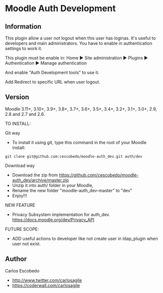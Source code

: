 Moodle Auth Development
===============

Information
-----------

This plugin allow a user not logout when this user has loginas.
It's useful to developers and main administrators.
You have to enable in authentication settings to work it.

This plugin must be enable in:
    Home  ▶ Site administration ▶ Plugins  ▶ Authentication  ▶ Manage authentication

And enable "Auth Development tools"  to use it.

Add Redirect to specific URL when user logout.

Version
-------
Moodle 3.11+, 3.10+, 3.9+, 3.8+, 3.7+, 3.6+, 3.5+, 3.4+, 3.2+, 3.1+, 3.0+, 2.9, 2.8 and 2.7 and 2.6.

TO INSTALL:

Git way
- To install it using git, type this command in the root of your Moodle install:
```
git clone git@github.com:cescobedo/moodle-auth_dev.git auth/dev
```


Download way
- Download the zip from <https://github.com/cescobedo/moodle-auth_dev/archive/master.zip>
- Unzip it into  auth/ folder in your Moodle,
- Rename the new folder "moodle-auth_dev-master" to "dev"
- Enjoy!!!

NEW FEATURE
- Privacy Subsystem implementation for auth_dev. <https://docs.moodle.org/dev/Privacy_API>

FUTURE SCOPE:
- ADD useful actions to developer like not create user in ldap_plugin when user not exist.

Author
------
Carlos Escobedo
- <http://www.twitter.com/carlosagile>
- <https://coderwall.com/carlosagile>
